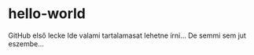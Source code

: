 # hello-world
GitHub első lecke
Ide valami tartalamasat lehetne írni...
De semmi sem jut eszembe...
